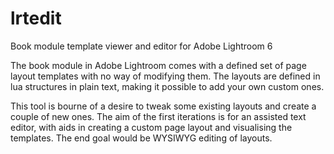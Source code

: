 # lrtedit
Book module template viewer and editor for Adobe Lightroom 6

The book module in Adobe Lightroom comes with a defined set of page layout 
templates with no way of modifying them. The layouts are defined in lua
structures in plain text, making it possible to add your own custom ones.

This tool is bourne of a desire to tweak some existing layouts and create
a couple of new ones. The aim of the first iterations is for an assisted 
text editor, with aids in creating a custom page layout and visualising
the templates. The end goal would be WYSIWYG editing of layouts.
